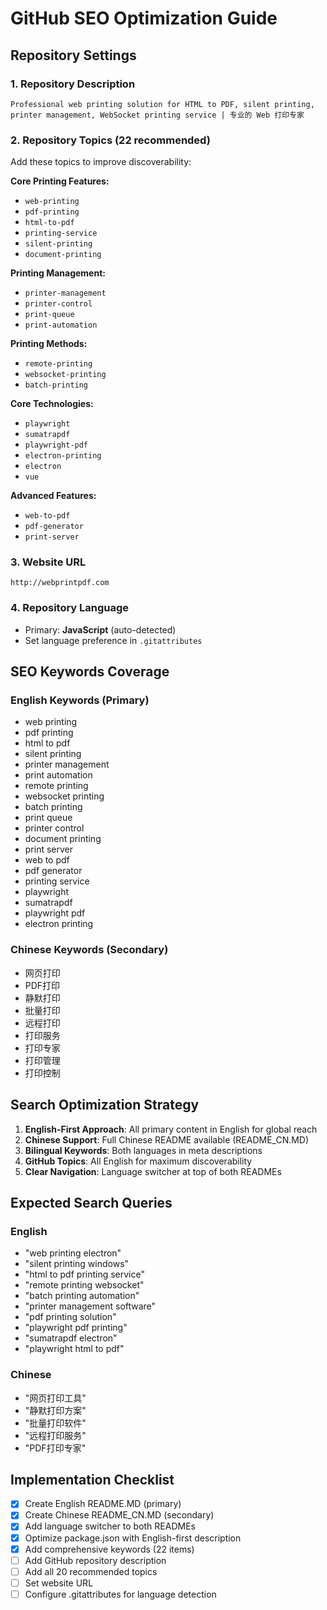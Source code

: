 # GitHub SEO Optimization Guide

## Repository Settings

### 1. Repository Description
```
Professional web printing solution for HTML to PDF, silent printing, printer management, WebSocket printing service | 专业的 Web 打印专家
```

### 2. Repository Topics (22 recommended)
Add these topics to improve discoverability:

**Core Printing Features:**
- `web-printing`
- `pdf-printing`
- `html-to-pdf`
- `printing-service`
- `silent-printing`
- `document-printing`

**Printing Management:**
- `printer-management`
- `printer-control`
- `print-queue`
- `print-automation`

**Printing Methods:**
- `remote-printing`
- `websocket-printing`
- `batch-printing`

**Core Technologies:**
- `playwright`
- `sumatrapdf`
- `playwright-pdf`
- `electron-printing`
- `electron`
- `vue`

**Advanced Features:**
- `web-to-pdf`
- `pdf-generator`
- `print-server`

### 3. Website URL
```
http://webprintpdf.com
```

### 4. Repository Language
- Primary: **JavaScript** (auto-detected)
- Set language preference in `.gitattributes`

## SEO Keywords Coverage

### English Keywords (Primary)
- web printing
- pdf printing
- html to pdf
- silent printing
- printer management
- print automation
- remote printing
- websocket printing
- batch printing
- print queue
- printer control
- document printing
- print server
- web to pdf
- pdf generator
- printing service
- playwright
- sumatrapdf
- playwright pdf
- electron printing

### Chinese Keywords (Secondary)
- 网页打印
- PDF打印
- 静默打印
- 批量打印
- 远程打印
- 打印服务
- 打印专家
- 打印管理
- 打印控制

## Search Optimization Strategy

1. **English-First Approach**: All primary content in English for global reach
2. **Chinese Support**: Full Chinese README available (README_CN.MD)
3. **Bilingual Keywords**: Both languages in meta descriptions
4. **GitHub Topics**: All English for maximum discoverability
5. **Clear Navigation**: Language switcher at top of both READMEs

## Expected Search Queries

### English
- "web printing electron"
- "silent printing windows"
- "html to pdf printing service"
- "remote printing websocket"
- "batch printing automation"
- "printer management software"
- "pdf printing solution"
- "playwright pdf printing"
- "sumatrapdf electron"
- "playwright html to pdf"

### Chinese
- "网页打印工具"
- "静默打印方案"
- "批量打印软件"
- "远程打印服务"
- "PDF打印专家"

## Implementation Checklist

- [x] Create English README.MD (primary)
- [x] Create Chinese README_CN.MD (secondary)
- [x] Add language switcher to both READMEs
- [x] Optimize package.json with English-first description
- [x] Add comprehensive keywords (22 items)
- [ ] Add GitHub repository description
- [ ] Add all 20 recommended topics
- [ ] Set website URL
- [ ] Configure .gitattributes for language detection
